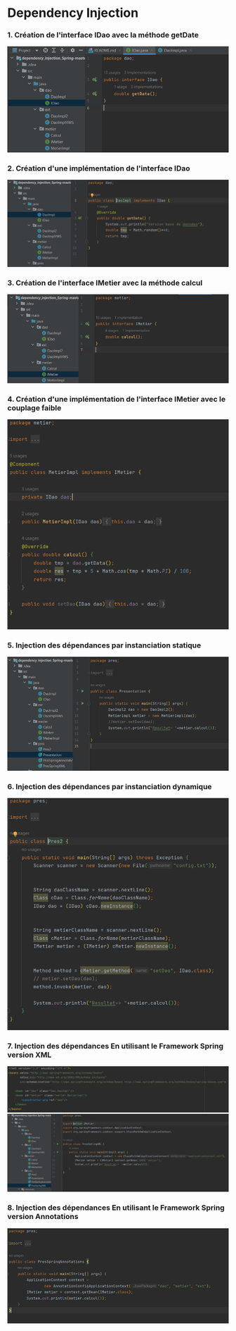 <h1>Dependency Injection</h1>

<h3> 1. Création de l'interface IDao avec la méthode getDate</h3>
<img src="capture/Capture%201.PNG">

<h3> 2. Création d'une implémentation de l'interface IDao</h3>
<img src="capture/Capture%202.PNG">

<h3> 3. Création de l'interface IMetier avec la méthode calcul</h3>
<img src="capture/Capture%203.PNG">

<h3> 4. Création d'une implémentation de l'interface IMetier avec le couplage faible</h3>
<img src="capture/Capture%204.PNG">

<h3> 5. Injection des dépendances par instanciation statique</h3>
<img src="capture/Capture%205.PNG">

<h3> 6. Injection des dépendances par instanciation dynamique</h3>
<img src="capture/Capture%206.PNG">

<h3> 7. Injection des dépendances En utilisant le Framework Spring version XML</h3>
<img src="capture/Capture%207.PNG">
<img src="capture/Capture%208.PNG">

<h3> 8. Injection des dépendances En utilisant le Framework Spring version Annotations</h3>
<img src="capture/Capture%209.PNG">

